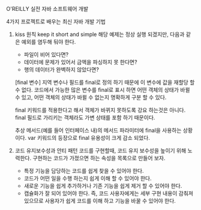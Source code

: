 O'REILLY 
실전 자바 소프트웨어 개발 

4가지 프로젝트로 배우는 최신 자바 개발 기법 
1. kiss 원칙 
   keep it short and simple
   해당 예제는 정상 실행 되겠지만, 다음과 같은 예외를 염두해 둬야 한다. 
   - 파일이 비어 있다면? 
   - 데이터에 문제가 있어서 금액을 파싱하지 못 한다면?
   - 행의 데이터가 완벽하지 않았다면?
   
   [final 변수]
   지역 변수나 필드를 final로 정의 하기 때문에 이 변수에 값을 재할당 할 수 없다. 
   코드에서 가능한 많은 변수를 final로 표시 하면 어떤 객체의 상태가 바뀔 수 있고, 
   어떤 객체의 상태가 바뀔 수 없는지 명확하게 구분 할 수 있다. 
   
   final 키워드를 적용한다고 해서 객체가 바뀌지 못하도록 강요 하는것은 아니다. 
   final 필드로 가리키는 객체라도 가변 상태를 포함 하기 때문이다. 

   추상 메서드(예를 들어 인터페이스 내)의 메서드 파라미터에 final을 사용하는 상황이다. 
   var 키워드의 등장으로 final 유용성이 크게 감소 되었다.
2. 코드 유지보수성과 안티 패턴
   코드를 구현할때, 코드 유지 보수성을 높이기 위해 노력한다. 구현하는 코드가 가졌으면 하는 속성을 목록으로 만들어 보자. 
   - 특정 기능을 담당하는 코드를 쉽게 찾을 수 있어야 한다. 
   - 코드가 어떤 일을 수행 하는지 쉽게 이해 할 수 있어야 한다. 
   - 새로운 기능을 쉽게 추가하거나 기존 기능을 쉽게 제거 할 수 있어야 한다. 
   - 캡슐화가 잘 되어 있어야 한다. 즉, 코드 사용자에게는 세부 구현 내용이 감춰져 있으므로 사용자가 쉽게 코드를 이해 하고 기능을 바꿀 수 있어야 한다. 
   
